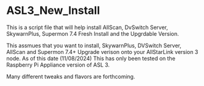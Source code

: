 # ASL3_New_Install
This is a script file that will help install AllScan, DvSwitch Server, SkywarnPlus, Supermon 7.4 Fresh Install and the Upgrdable Version.

This assmues that you want to install, SkywarnPlus, DVSwitch Server, AllScan and Supermon 7.4+ Upgrade verison onto your AllStarLink version 3 node. As of this date (11/08/2024) This has only been tested on the Raspberry Pi Appliance version of ASL 3.

Many different tweaks and flavors are forthcoming.
